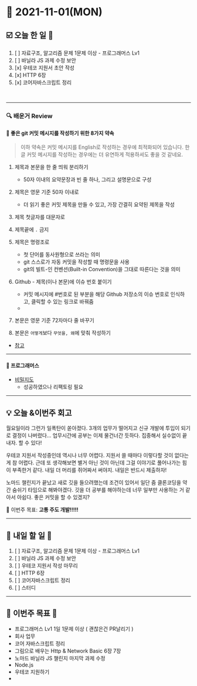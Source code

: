 # 📆 2021-11-01(MON)
## ☑️ 오늘 한 일 📑
1. [ ] 자료구조, 알고리즘 문제 1문제 이상 - 프로그래머스 Lv1
2. [ ] 바닐라 JS 과제 수정 보안
3. [x] 우테코 지원서 초안 작성
4. [x] HTTP 6장 
5. [x] 코어자바스크립트 정리 

<br>

***

### 🔍️ 배운거 Review 
#### 🌈 좋은 git 커밋 메시지를 작성하기 위한 8가지 약속
>이하 약속은 커밋 메시지를 English로 작성하는 경우에 최적화되어 있습니다. 한글 커밋 메시지를 작성하는 경우에는 더 유연하게 적용하셔도 좋을 것 같네요.

1. 제목과 본문을 한 줄 띄워 분리하기
    -  50자 이내의 요약문장과 빈 줄 하나, 그리고 설명문으로 구성
2. 제목은 영문 기준 50자 이내로
   - 더 읽기 좋은 커밋 제목을 만들 수 있고, 가장 간결히 요약된 제목을 작성
3. 제목 첫글자를 대문자로
4. 제목끝에 `.` 금지
5. 제목은 명령조로
   - 첫 단어를 동사원형으로 쓰라는 의미
   - git 스스로가 자동 커밋을 작성할 때 명령문을 사용
   - git의 빌트-인 컨벤션(Built-in Convention)을 그대로 따른다는 것을 의미
    
6. Github - 제목(이나 본문)에 이슈 번호 붙이기
   -  커밋 메시지에 #번호로 된 부분을 해당 Github 저장소의 이슈 번호로 인식하고, 클릭할 수 있는 링크로 바꿔줌
    -
7. 본문은 영문 기준 72자마다 줄 바꾸기
8. 본문은 `어떻게`보다 `무엇을, 왜`에 맞춰 작성하기

- [참고](https://djkeh.github.io/articles/How-to-write-a-git-commit-message-kor/)

***
#### 🌈 프로그래머스 
- [비밀지도](https://github.com/Kyuwon53/Python-algorithm/tree/main/programmers/Level1/%EB%B9%84%EB%B0%80%EC%A7%80%EB%8F%84)
   - 성공하였으나 리팩토링 필요
***
## 💡  오늘 &이번주 회고 

월요일이라 그런가 일폭탄이 쏟아졌다. 3개의 업무가 떨어지고 신규 개발에 투입이 되기로 결정이 나버렸다... 업무시간에 공부는 이제 물건너간 듯하다. 
집중해서 실수없이 끝내자. 할 수 있다! 

우테코 지원서 작성중인데 역시나 너무 어렵다. 지원서 쓸 때마다 이렇다할 것이 없다는게 참 어렵다. 근데 또 생각해보면 별거 아닌 것이 아닌데 그걸 이야기로 풀어나가는 힘이 부족한거 같다.
내일 더 머리를 쥐어짜서 써야지. 내일은 반드시 제출하자! 

노마드 챌린지가 끝났고 새로 깃을 들으려했는데 조건이 있어서 일단 줌 클론코딩을 약간 숨쉬기 타임으로 해봐야겠다. 깃을 더 공부를 해야하는데 너무 일부만 사용하는 거 같아서 아쉽다. 
좋은 커밋을 할 수 있겠지? 

🎯 이번주 목표: **고통 주도 개발!!!!!** 

***

## 🎯 내일 할 일 🎯
1. [ ] 자료구조, 알고리즘 문제 1문제 이상 - 프로그래머스 Lv1
2. [ ] 바닐라 JS 과제 수정 보안
3. [ ] 우테코 지원서 작성 마무리
4. [ ] HTTP 6장 
5. [ ] 코어자바스크립트 정리 
6. [ ] 스터디
***

## 🏁 이번주 목표 🏁  
- 프로그래머스 Lv1 1일 1문제 이상 ( 괜찮은건 PR날리기 )
- 회사 업무 
- 코어 자바스크립트 정리 
- 그림으로 배우는 Http & Network Basic 6장 7장
- 노마드 바닐라 JS 챌린지 마지막 과제 수정
- Node.js 
- 우테코 지원하기
- 

